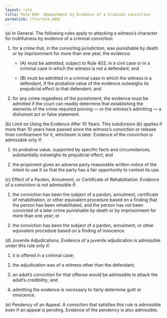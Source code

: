 ```yaml
---
layout: rule
title: Rule 609. Impeachment by Evidence of a Criminal Conviction
permalink: /fre/rule_609/
---
```


(a) In General. The following rules apply to attacking a witness’s character for truthfulness by evidence of a criminal conviction:


1. for a crime that, in the convicting jurisdiction, was punishable by death or by imprisonment for more than one year, the evidence:


    - (A) must be admitted, subject to Rule 403, in a civil case or in a criminal case in which the witness is not a defendant; and


    - (B) must be admitted in a criminal case in which the witness is a defendant, if the probative value of the evidence outweighs its prejudicial effect to that defendant; and


2. for any crime regardless of the punishment, the evidence must be admitted if the court can readily determine that establishing the elements of the crime required proving — or the witness’s admitting — a dishonest act or false statement.


(b) Limit on Using the Evidence After 10 Years. This subdivision (b) applies if more than 10 years have passed since the witness’s conviction or release from confinement for it, whichever is later. Evidence of the conviction is admissible only if:


1. its probative value, supported by specific facts and circumstances, substantially outweighs its prejudicial effect; and


2. the proponent gives an adverse party reasonable written notice of the intent to use it so that the party has a fair opportunity to contest its use.


(c) Effect of a Pardon, Annulment, or Certificate of Rehabilitation. Evidence of a conviction is not admissible if:


1. the conviction has been the subject of a pardon, annulment, certificate of rehabilitation, or other equivalent procedure based on a finding that the person has been rehabilitated, and the person has not been convicted of a later crime punishable by death or by imprisonment for more than one year; or


2. the conviction has been the subject of a pardon, annulment, or other equivalent procedure based on a finding of innocence.


(d) Juvenile Adjudications. Evidence of a juvenile adjudication is admissible under this rule only if:


1. it is offered in a criminal case;


2. the adjudication was of a witness other than the defendant;


3. an adult’s conviction for that offense would be admissible to attack the adult’s credibility; and


4. admitting the evidence is necessary to fairly determine guilt or innocence.


(e) Pendency of an Appeal. A conviction that satisfies this rule is admissible even if an appeal is pending. Evidence of the pendency is also admissible.

